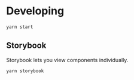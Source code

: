 # Developing

```sh
yarn start
```

## Storybook

Storybook lets you view components individually.

```sh
yarn storybook
```
